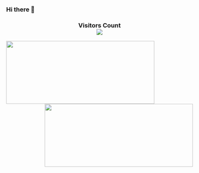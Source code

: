### Hi there 👋
<div>
  <h3 align="center"> 
    Visitors Count<br>
    <img align="center" src="https://profile-counter.glitch.me/ipipman/count.svg" />
  </h3>
</div>
 
<a href="https://github.com/ipipman">
   <img align="left" height=170px  width=400px  src="https://github-readme-stats.vercel.app/api?username=ipipman&show_icons=true&count_private=true" />
</a>
<a href="https://github.com/ipipman">
  <img align="right" height=170px  width=400px src="https://github-readme-stats.vercel.app/api/top-langs/?username=ipipman&layout=compact&langs_count=10&hide=html,javascript,css,freemarker" />
</a>
